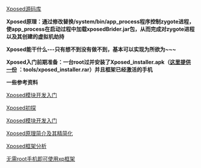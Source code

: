 [Xposed源码库](https://github.com/rovo89)

**Xposed原理：通过修改替换/system/bin/app_process程序控制zygote进程，使app_process在启动过程中加载xposedBrider.jar包，从而完成对zygote进程以及其创建的虚拟机劫持**

**Xposed能干什么---只有想不到没有做不到，基本可以实现为所欲为~~~**

**Xposed入门前期准备：一台root过并安装了Xposed_installer.apk（[这里提供一份](tools) ：tools/xposed_installer.rar）并且框架已经激活的手机**

**一些参考资料**

[Xposed模块开发入门](https://www.52pojie.cn/thread-688466-1-1.html)

[Xposed初探](docs/about_Xposed/Xposed从入门到弃坑.pdf)

[Xposed模块开发入门](docs/about_Xposed/xposed模块入门开发.pdf)

[Xposed原理简介及其精简化](https://www.jianshu.com/p/6b4a80654d4e)

[Xposed框架分析](https://blog.csdn.net/zjx839524906/article/details/81046844)

[无需root手机即可使用xp框架](https://vxposed.com/)
